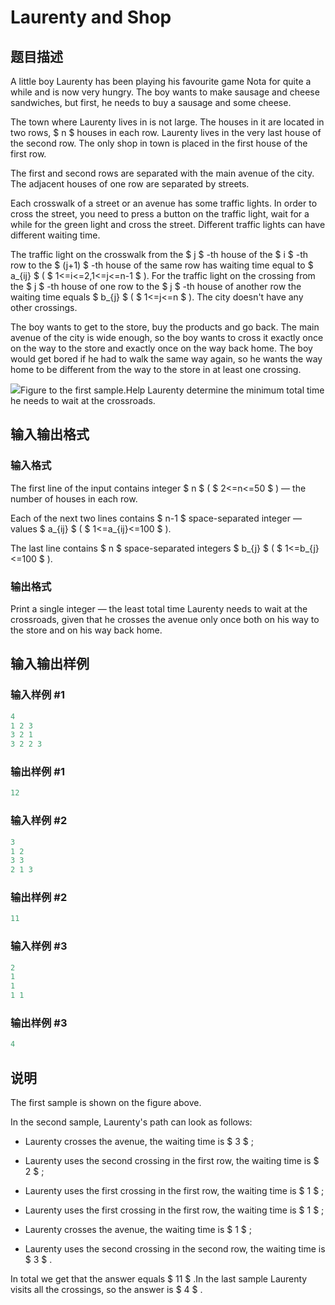 # Laurenty and Shop

## 题目描述

A little boy Laurenty has been playing his favourite game Nota for quite a while and is now very hungry. The boy wants to make sausage and cheese sandwiches, but first, he needs to buy a sausage and some cheese.

The town where Laurenty lives in is not large. The houses in it are located in two rows, $ n $ houses in each row. Laurenty lives in the very last house of the second row. The only shop in town is placed in the first house of the first row.

The first and second rows are separated with the main avenue of the city. The adjacent houses of one row are separated by streets.

Each crosswalk of a street or an avenue has some traffic lights. In order to cross the street, you need to press a button on the traffic light, wait for a while for the green light and cross the street. Different traffic lights can have different waiting time.

The traffic light on the crosswalk from the $ j $ -th house of the $ i $ -th row to the $ (j+1) $ -th house of the same row has waiting time equal to $ a_{ij} $ ( $ 1<=i<=2,1<=j<=n-1 $ ). For the traffic light on the crossing from the $ j $ -th house of one row to the $ j $ -th house of another row the waiting time equals $ b_{j} $ ( $ 1<=j<=n $ ). The city doesn't have any other crossings.

The boy wants to get to the store, buy the products and go back. The main avenue of the city is wide enough, so the boy wants to cross it exactly once on the way to the store and exactly once on the way back home. The boy would get bored if he had to walk the same way again, so he wants the way home to be different from the way to the store in at least one crossing.

![](https://cdn.luogu.com.cn/upload/vjudge_pic/CF586B/04e19dedf810ee5c633b66631501e6fe5923174b.png)Figure to the first sample.Help Laurenty determine the minimum total time he needs to wait at the crossroads.

## 输入输出格式

### 输入格式

The first line of the input contains integer $ n $ ( $ 2<=n<=50 $ ) — the number of houses in each row.

Each of the next two lines contains $ n-1 $ space-separated integer — values $ a_{ij} $ ( $ 1<=a_{ij}<=100 $ ).

The last line contains $ n $ space-separated integers $ b_{j} $ ( $ 1<=b_{j}<=100 $ ).

### 输出格式

Print a single integer — the least total time Laurenty needs to wait at the crossroads, given that he crosses the avenue only once both on his way to the store and on his way back home.

## 输入输出样例

### 输入样例 #1

```cpp
4
1 2 3
3 2 1
3 2 2 3

```
### 输出样例 #1

```cpp
12

```
### 输入样例 #2

```cpp
3
1 2
3 3
2 1 3

```
### 输出样例 #2

```cpp
11

```
### 输入样例 #3

```cpp
2
1
1
1 1

```
### 输出样例 #3

```cpp
4

```
## 说明

The first sample is shown on the figure above.

In the second sample, Laurenty's path can look as follows:

- Laurenty crosses the avenue, the waiting time is $ 3 $ ;

- Laurenty uses the second crossing in the first row, the waiting time is $ 2 $ ;

- Laurenty uses the first crossing in the first row, the waiting time is $ 1 $ ;

- Laurenty uses the first crossing in the first row, the waiting time is $ 1 $ ;

- Laurenty crosses the avenue, the waiting time is $ 1 $ ;

- Laurenty uses the second crossing in the second row, the waiting time is $ 3 $ .

In total we get that the answer equals $ 11 $ .In the last sample Laurenty visits all the crossings, so the answer is $ 4 $ .

